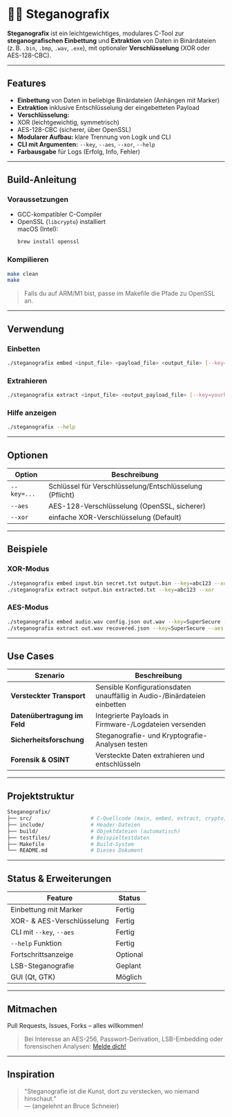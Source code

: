 # 🕵️‍♂️ Steganografix

**Steganografix** ist ein leichtgewichtiges, modulares C-Tool zur **steganografischen Einbettung** und **Extraktion** von Daten in Binärdateien (z. B. `.bin`, `.bmp`, `.wav`, `.exe`), mit optionaler **Verschlüsselung** (XOR oder AES-128-CBC).

---

##  Features

-  **Einbettung** von Daten in beliebige Binärdateien (Anhängen mit Marker)
-  **Extraktion** inklusive Entschlüsselung der eingebetteten Payload
-  **Verschlüsselung:**  
  - XOR (leichtgewichtig, symmetrisch)  
  - AES-128-CBC (sicherer, über OpenSSL)
-  **Modularer Aufbau:** klare Trennung von Logik und CLI
-  **CLI mit Argumenten:** `--key`, `--aes`, `--xor`, `--help`
-  **Farbausgabe** für Logs (Erfolg, Info, Fehler)

---

##  Build-Anleitung

###  Voraussetzungen

- GCC-kompatibler C-Compiler
- OpenSSL (`libcrypto`) installiert  
  macOS (Intel):
  ```bash
  brew install openssl
  ```

###  Kompilieren

```bash
make clean
make
```

>  Falls du auf ARM/M1 bist, passe im Makefile die Pfade zu OpenSSL an.

---

##  Verwendung

###  Einbetten

```bash
./steganografix embed <input_file> <payload_file> <output_file> [--key=yourkey] [--aes|--xor]
```

###  Extrahieren

```bash
./steganografix extract <input_file> <output_payload_file> [--key=yourkey] [--aes|--xor]
```

###  Hilfe anzeigen

```bash
./steganografix --help
```

---

##  Optionen

| Option        | Beschreibung                                           |
|---------------|--------------------------------------------------------|
| `--key=...`   | Schlüssel für Verschlüsselung/Entschlüsselung (Pflicht) |
| `--aes`       | AES-128-Verschlüsselung (OpenSSL, sicherer)           |
| `--xor`       | einfache XOR-Verschlüsselung (Default)                |

---

##  Beispiele

###  XOR-Modus

```bash
./steganografix embed input.bin secret.txt output.bin --key=abc123 --xor
./steganografix extract output.bin extracted.txt --key=abc123 --xor
```

###  AES-Modus

```bash
./steganografix embed audio.wav config.json out.wav --key=SuperSecure --aes
./steganografix extract out.wav recovered.json --key=SuperSecure --aes
```

---

##  Use Cases

| Szenario                         | Beschreibung                                                             |
|----------------------------------|---------------------------------------------------------------------------|
|  **Versteckter Transport**     | Sensible Konfigurationsdaten unauffällig in Audio-/Binärdateien einbetten |
|  **Datenübertragung im Feld** | Integrierte Payloads in Firmware-/Logdateien versenden                    |
|  **Sicherheitsforschung**      | Steganografie- und Kryptografie-Analysen testen                           |
|  **Forensik & OSINT**         | Versteckte Daten extrahieren und entschlüsseln                            |

---

##  Projektstruktur

```bash
Steganografix/
├── src/                   # C-Quellcode (main, embed, extract, crypto, log)
├── include/               # Header-Dateien
├── build/                 # Objektdateien (automatisch)
├── testfiles/             # Beispieltestdaten
├── Makefile               # Build-System
└── README.md              # Dieses Dokument
```

---

##  Status & Erweiterungen

| Feature                  | Status     |
|--------------------------|------------|
| Einbettung mit Marker    |  Fertig  |
| XOR- & AES-Verschlüsselung|  Fertig  |
| CLI mit `--key`, `--aes` |  Fertig  |
| `--help` Funktion        |  Fertig  |
| Fortschrittsanzeige      |  Optional |
| LSB-Steganografie        |  Geplant  |
| GUI (Qt, GTK)            |  Möglich  |

---

##  Mitmachen

Pull Requests, Issues, Forks – alles willkommen!

> Bei Interesse an AES-256, Passwort-Derivation, LSB-Embedding oder forensischen Analysen: [Melde dich!](mailto:deine@email.de)

---

##  Inspiration

> "Steganografie ist die Kunst, dort zu verstecken, wo niemand hinschaut."  
> — (angelehnt an Bruce Schneier)

